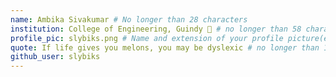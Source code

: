 ```yaml
---
name: Ambika Sivakumar # No longer than 28 characters
institution: College of Engineering, Guindy 🚩 # no longer than 58 characters
profile_pic: slybiks.png # Name and extension of your profile picture(ex. mona.$
quote: If life gives you melons, you may be dyslexic # no longer than 100 chara$
github_user: slybiks             
---
```

